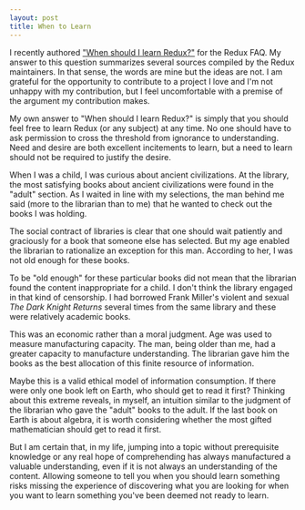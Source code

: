 ```yaml
---
layout: post
title: When to Learn
---
```


I recently authored ["When should I learn Redux?"](http://redux.js.org/docs/faq/General.html#general-when-to-learn) for the Redux FAQ. My answer to this question summarizes several sources compiled by the Redux maintainers. In that sense, the words are mine but the ideas are not. I am grateful for the opportunity to contribute to a project I love and I'm not unhappy with my contribution, but I feel uncomfortable with a premise of the argument my contribution makes.

My own answer to "When should I learn Redux?" is simply that you should feel free to learn Redux (or any subject) at any time. No one should have to ask permission to cross the threshold from ignorance to understanding. Need and desire are both excellent incitements to learn, but a need to learn should not be required to justify the desire.

When I was a child, I was curious about ancient civilizations. At the library, the most satisfying books about ancient civilizations were found in the "adult" section. As I waited in line with my selections, the man behind me said (more to the librarian than to me) that he wanted to check out the books I was holding. 

The social contract of libraries is clear that one should wait patiently and graciously for a book that someone else has selected. But my age enabled the librarian to rationalize an exception for this man. According to her, I was not old enough for these books.

To be "old enough" for these particular books did not mean that the librarian found the content inappropriate for a child. I don't think the library engaged in that kind of censorship. I had borrowed Frank Miller's violent and sexual _The Dark Knight Returns_ several times from the same library and these were relatively academic books. 

This was an economic rather than a moral judgment. Age was used to measure manufacturing capacity. The man, being older than me, had a greater capacity to manufacture understanding. The librarian gave him the books as the best allocation of this finite resource of information. 

Maybe this is a valid ethical model of information consumption. If there were only one book left on Earth, who should get to read it first? Thinking about this extreme reveals, in myself, an intuition similar to the judgment of the librarian who gave the "adult" books to the adult. If the last book on Earth is about algebra, it is worth considering whether the most gifted mathematician should get to read it first. 

But I am certain that, in my life, jumping into a topic without prerequisite knowledge or any real hope of comprehending has always manufactured a valuable understanding, even if it is not always an understanding of the content. Allowing someone to tell you when you should learn something risks missing the experience of discovering what you are looking for when you want to learn something you've been deemed not ready to learn.
